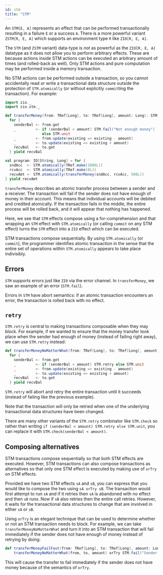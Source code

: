 ```yaml
---
id: stm
title: "STM"
---
```


An `STM[E, A]` represents an effect that can be performed transactionally resulting in a failure `E` or a success `A`. There is a more powerful variant `ZSTM[R, E, A]` which supports an environment type `R` like `ZIO[R, E, A]`.

The `STM` (and `ZSTM` variant) data-type is _not_ as powerful as the `ZIO[R, E, A]` datatype as it does not allow you to perform arbitrary effects. These are because actions inside STM actions can be executed an arbitrary amount of times (and rolled-back as well). Only STM actions and pure computation may be performed inside a memory transaction. 

No STM actions can be performed outside a transaction, so you cannot accidentally read or write a transactional data structure outside the protection of `STM.atomically` (or without explicitly `commit`ting the transaction). For example:

```scala
import zio._
import zio.stm._

def transferMoney(from: TRef[Long], to: TRef[Long], amount: Long): STM[String, Long] =
  for {
    senderBal <- from.get
    _         <- if (senderBal < amount) STM.fail("Not enough money")
                 else STM.unit
    _         <- from.update(existing => existing - amount)
    _         <- to.update(existing => existing + amount)
    recvBal   <- to.get
  } yield recvBal

val program: IO[String, Long] = for {
  sndAcc  <- STM.atomically(TRef.make(1000L))
  rcvAcc  <- STM.atomically(TRef.make(0L))
  recvAmt <- STM.atomically(transferMoney(sndAcc, rcvAcc, 500L))
} yield recvAmt
```

`transferMoney` describes an atomic transfer process between a sender and a receiver. The transaction will fail if the sender does not have enough of money in their account. This means that individual accounts will be debited and credited atomically. If the transaction fails in the middle, the entire process will be rolled back, and it will appear that  nothing has happened.

Here, we see that `STM` effects compose using a for-comprehension and that wrapping an `STM` effect with `STM.atomically` (or calling `commit` on any STM effect) turns the `STM` effect into a `ZIO` effect which can be executed. 

STM transactions compose sequentially. By using `STM.atomically` (or `commit`), the programmer identifies atomic transaction in the sense that the entire set of operations within `STM.atomically` appears to take place indivisibly.

## Errors

`STM` supports errors just like `ZIO` via the error channel. In `transferMoney`, we saw an example of an error (`STM.fail`). 

Errors in `STM` have abort semantics: if an atomic transaction encounters an error, the transaction is rolled back with no effect.

## `retry`

`STM.retry` is central to making transactions composable when they may block. For example, if we wanted to ensure that the money transfer took place when the sender had enough of money (instead of failing right away), we can use `STM.retry` instead:

```scala
def transferMoneyNoMatterWhat(from: TRef[Long], to: TRef[Long], amount: Long): STM[String, Long] =
  for {
    senderBal <- from.get
    _         <- if (senderBal < amount) STM.retry else STM.unit
    _         <- from.update(existing => existing - amount)
    _         <- to.update(existing => existing + amount)
    recvBal   <- to.get
  } yield recvBal
```

`STM.retry` will abort and retry the entire transaction until it succeeds (instead of failing like the previous example).

Note that the transaction will only be retried when one of the underlying transactional data structures have been changed.

There are many other variants of the `STM.retry` combinator like `STM.check` so rather than writing `if (senderBal < amount) STM.retry else STM.unit`, you can replace it with `STM.check(senderBal < amount)`.

## Composing alternatives

STM transactions compose sequentially so that both STM effects are executed. However, STM transactions can also compose transactions as alternatives so that only one STM effect is executed by making use of `orTry` on STM effects. 

Provided we have two STM effects `sA` and `sB`, you can express that you would like to compose the two using `sA orTry sB`. The transaction would first attempt to run `sA` and if it retries then `sA` is abandoned with no effect and then `sB` runs. Now if `sB` also retries then the entire call retries. However, it waits for the transactional data structures to change that are involved in either `sA` or `sB`. 

Using `orTry` is an elegant technique that can be used to determine whether or not an STM transaction needs to block. For example, we can take `transferMoneyNoMatterWhat` and turn it into an STM transaction that will fail immediately if the sender does not have enough of money instead of retrying by doing:

```scala
def transferMoneyFailFast(from: TRef[Long], to: TRef[Long], amount: Long): STM[String, Long] =
    transferMoneyNoMatterWhat(from, to, amount) orTry STM.fail("Sender does not have enough of money")
```

This will cause the transfer to fail immediately if the sender does not have money because of the semantics of `orTry`.

